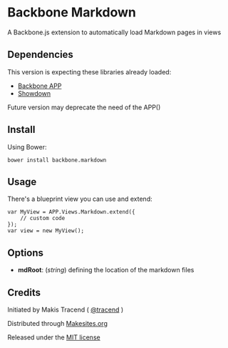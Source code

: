 # Backbone Markdown

A Backbone.js extension to automatically load Markdown pages in views


## Dependencies

This version is expecting these libraries already loaded:

* [Backbone APP](https://github.com/makesites/backbone-app)
* [Showdown](https://github.com/showdownjs/showdown)

Future version may deprecate the need of the APP()


## Install

Using Bower:
```
bower install backbone.markdown
```


## Usage

There's a blueprint view you can use and extend:
```
var MyView = APP.Views.Markdown.extend({
	// custom code
});
var view = new MyView();
```


## Options

* __mdRoot__: (_string_) defining the location of the markdown files


## Credits

Initiated by Makis Tracend ( [@tracend](http://github.com/tracend) )

Distributed through [Makesites.org](http://makesites.org/)

Released under the [MIT license](http://makesites.org/licenses/MIT)
